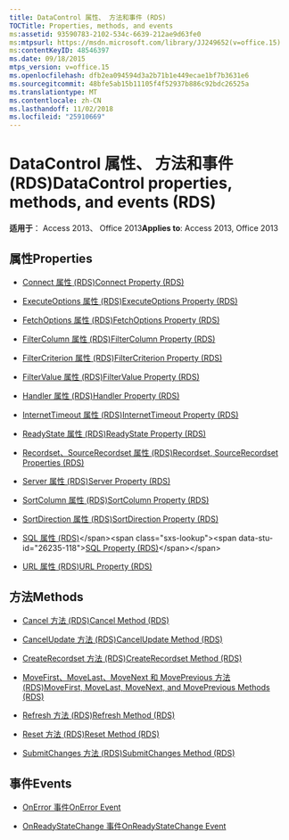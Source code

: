 ```yaml
---
title: DataControl 属性、 方法和事件 (RDS)
TOCTitle: Properties, methods, and events
ms:assetid: 93590783-2102-534c-6639-212ae9d63fe0
ms:mtpsurl: https://msdn.microsoft.com/library/JJ249652(v=office.15)
ms:contentKeyID: 48546397
ms.date: 09/18/2015
mtps_version: v=office.15
ms.openlocfilehash: dfb2ea094594d3a2b71b1e449ecae1bf7b3631e6
ms.sourcegitcommit: 48bfe5ab15b11105f4f52937b886c92bdc26525a
ms.translationtype: MT
ms.contentlocale: zh-CN
ms.lasthandoff: 11/02/2018
ms.locfileid: "25910669"
---
```

# <a name="datacontrol-properties-methods-and-events-rds"></a><span data-ttu-id="26235-102">DataControl 属性、 方法和事件 (RDS)</span><span class="sxs-lookup"><span data-stu-id="26235-102">DataControl properties, methods, and events (RDS)</span></span>

<span data-ttu-id="26235-103">**适用于**： Access 2013、 Office 2013</span><span class="sxs-lookup"><span data-stu-id="26235-103">**Applies to**: Access 2013, Office 2013</span></span>

## <a name="properties"></a><span data-ttu-id="26235-104">属性</span><span class="sxs-lookup"><span data-stu-id="26235-104">Properties</span></span>

- [<span data-ttu-id="26235-105">Connect 属性 (RDS)</span><span class="sxs-lookup"><span data-stu-id="26235-105">Connect Property (RDS)</span></span>](connect-property-rds.md)

- [<span data-ttu-id="26235-106">ExecuteOptions 属性 (RDS)</span><span class="sxs-lookup"><span data-stu-id="26235-106">ExecuteOptions Property (RDS)</span></span>](executeoptions-property-rds.md)

- [<span data-ttu-id="26235-107">FetchOptions 属性 (RDS)</span><span class="sxs-lookup"><span data-stu-id="26235-107">FetchOptions Property (RDS)</span></span>](fetchoptions-property-rds.md)

- [<span data-ttu-id="26235-108">FilterColumn 属性 (RDS)</span><span class="sxs-lookup"><span data-stu-id="26235-108">FilterColumn Property (RDS)</span></span>](filtercolumn-property-rds.md)

- [<span data-ttu-id="26235-109">FilterCriterion 属性 (RDS)</span><span class="sxs-lookup"><span data-stu-id="26235-109">FilterCriterion Property (RDS)</span></span>](filtercriterion-property-rds.md)

- [<span data-ttu-id="26235-110">FilterValue 属性 (RDS)</span><span class="sxs-lookup"><span data-stu-id="26235-110">FilterValue Property (RDS)</span></span>](filtervalue-property-rds.md)

- [<span data-ttu-id="26235-111">Handler 属性 (RDS)</span><span class="sxs-lookup"><span data-stu-id="26235-111">Handler Property (RDS)</span></span>](handler-property-rds.md)

- [<span data-ttu-id="26235-112">InternetTimeout 属性 (RDS)</span><span class="sxs-lookup"><span data-stu-id="26235-112">InternetTimeout Property (RDS)</span></span>](internettimeout-property-rds.md)

- [<span data-ttu-id="26235-113">ReadyState 属性 (RDS)</span><span class="sxs-lookup"><span data-stu-id="26235-113">ReadyState Property (RDS)</span></span>](readystate-property-rds.md)

- [<span data-ttu-id="26235-114">Recordset、SourceRecordset 属性 (RDS)</span><span class="sxs-lookup"><span data-stu-id="26235-114">Recordset, SourceRecordset Properties (RDS)</span></span>](recordset-sourcerecordset-properties-rds.md)

- [<span data-ttu-id="26235-115">Server 属性 (RDS)</span><span class="sxs-lookup"><span data-stu-id="26235-115">Server Property (RDS)</span></span>](server-property-rds.md)

- [<span data-ttu-id="26235-116">SortColumn 属性 (RDS)</span><span class="sxs-lookup"><span data-stu-id="26235-116">SortColumn Property (RDS)</span></span>](sortcolumn-property-rds.md)

- [<span data-ttu-id="26235-117">SortDirection 属性 (RDS)</span><span class="sxs-lookup"><span data-stu-id="26235-117">SortDirection Property (RDS)</span></span>](sortdirection-property-rds.md)

- <span data-ttu-id="26235-118">[SQL 属性 (RDS)](https://msdn.microsoft.com/library/jj248989\(v=office.15\))</span><span class="sxs-lookup"><span data-stu-id="26235-118">[SQL Property (RDS)](https://msdn.microsoft.com/library/jj248989\(v=office.15\))</span></span>

- [<span data-ttu-id="26235-119">URL 属性 (RDS)</span><span class="sxs-lookup"><span data-stu-id="26235-119">URL Property (RDS)</span></span>](url-property-rds.md)

## <a name="methods"></a><span data-ttu-id="26235-120">方法</span><span class="sxs-lookup"><span data-stu-id="26235-120">Methods</span></span>

- [<span data-ttu-id="26235-121">Cancel 方法 (RDS)</span><span class="sxs-lookup"><span data-stu-id="26235-121">Cancel Method (RDS)</span></span>](cancel-method-rds.md)

- [<span data-ttu-id="26235-122">CancelUpdate 方法 (RDS)</span><span class="sxs-lookup"><span data-stu-id="26235-122">CancelUpdate Method (RDS)</span></span>](cancelupdate-method-rds.md)

- [<span data-ttu-id="26235-123">CreateRecordset 方法 (RDS)</span><span class="sxs-lookup"><span data-stu-id="26235-123">CreateRecordset Method (RDS)</span></span>](createrecordset-method-rds.md)

- [<span data-ttu-id="26235-124">MoveFirst、MoveLast、MoveNext 和 MovePrevious 方法 (RDS)</span><span class="sxs-lookup"><span data-stu-id="26235-124">MoveFirst, MoveLast, MoveNext, and MovePrevious Methods (RDS)</span></span>](movefirst-movelast-movenext-and-moveprevious-methods-rds.md)

- [<span data-ttu-id="26235-125">Refresh 方法 (RDS)</span><span class="sxs-lookup"><span data-stu-id="26235-125">Refresh Method (RDS)</span></span>](refresh-method-rds.md)

- [<span data-ttu-id="26235-126">Reset 方法 (RDS)</span><span class="sxs-lookup"><span data-stu-id="26235-126">Reset Method (RDS)</span></span>](reset-method-rds.md)

- [<span data-ttu-id="26235-127">SubmitChanges 方法 (RDS)</span><span class="sxs-lookup"><span data-stu-id="26235-127">SubmitChanges Method (RDS)</span></span>](submitchanges-method-rds.md)

## <a name="events"></a><span data-ttu-id="26235-128">事件</span><span class="sxs-lookup"><span data-stu-id="26235-128">Events</span></span>

- [<span data-ttu-id="26235-129">OnError 事件</span><span class="sxs-lookup"><span data-stu-id="26235-129">OnError Event</span></span>](onerror-event-rds.md)

- [<span data-ttu-id="26235-130">OnReadyStateChange 事件</span><span class="sxs-lookup"><span data-stu-id="26235-130">OnReadyStateChange Event</span></span>](onreadystatechange-event-rds.md)

